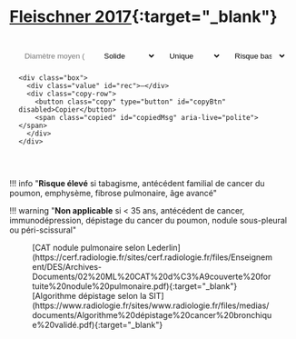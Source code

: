 # [Fleischner 2017](https://pubs.rsna.org/doi/10.1148/radiol.2017161659){:target="_blank"}

<div class="calc-mini md-typeset" id="fleischner">
  <form onsubmit="return false;">
    <div class="row4">
      <input id="diam" type="text" inputmode="decimal" placeholder="Diamètre moyen (mm)" />
      <select id="type">
        <option value="solid" selected>Solide</option>
        <option value="part">Mixte</option>
        <option value="ggn">Verre dépoli</option>
      </select>
      <select id="count">
        <option value="single" selected>Unique</option>
        <option value="multiple">Multiples</option>
      </select>
      <select id="risk">
        <option value="low" selected>Risque bas</option>
        <option value="high">Risque élevé</option>
      </select>
    </div>

    <div class="box">
      <div class="value" id="rec">—</div>
      <div class="copy-row">
        <button class="copy" type="button" id="copyBtn" disabled>Copier</button>
        <span class="copied" id="copiedMsg" aria-live="polite"></span>
      </div>
    </div>
  </form>
</div>

<style>
.calc-mini {
  max-width: 920px;
  margin: 1rem 0 2rem;
  padding: 1rem 1rem .75rem;
  border: 1px solid var(--md-default-fg-color--lightest);
  border-radius: .9rem;
  background: var(--md-default-bg-color);
}
.row4 { display:grid; grid-template-columns: 1.2fr 1fr 1fr 1fr; gap:.6rem; }
.calc-mini input, .calc-mini select {
  width:100%; padding:.55rem .65rem;
  border:1px solid var(--md-default-fg-color--lighter);
  border-radius:.7rem; background: var(--md-code-bg-color);
}

.box { margin-top:.7rem; margin-bottom: 0; border:1px dashed var(--md-default-fg-color--lighter); border-radius:.7rem; padding:.75rem .9rem; }

.value { font-size:.8rem; line-height:1.5; margin-top:.35rem; }
.copy-row { display:flex; align-items:center; gap:.75rem; margin-top:.5rem; }
.copy { border:1px solid var(--md-default-fg-color--lighter); background:transparent; border-radius:.6rem; padding:.35rem .7rem; cursor:pointer; }
.copied { font-size:.8rem; opacity:.8; }

</style>

<script>
(function () {
  const $ = (id) => document.getElementById(id);
  const rec = $('rec'), copyBtn = $('copyBtn'), copiedMsg = $('copiedMsg');

  function num(v){ if(!v) return NaN; v = String(v).replace(/\s/g,'').replace(',', '.'); return Number.parseFloat(v); }
  function fmtMm(x){
    if(!Number.isFinite(x)) return '';
    const isInt = Math.abs(x - Math.round(x)) < 1e-9;
    return (isInt ? Math.round(x).toString() : (Math.round(x*10)/10).toFixed(1)).replace('.', ',');
  }
  function band(mm){ if(!Number.isFinite(mm) || mm<=0) return null; if(mm<6) return 'lt6'; if(mm<=8) return '6to8'; return 'gt8'; }
  function capFirst(s){ return s ? s.charAt(0).toUpperCase() + s.slice(1) : s; }

  // Recommandations (texte de l'action après "pour lequel[s]")
  function actSolid(b, count, risk){
    if(b==='lt6'){
      return risk==='high'
        ? "il peut être proposé de réaliser un contrôle TDM à 12 mois"
        : "aucun suivi n’est recommandé";
    }
    if(b==='6to8'){
      if(count==='single') return risk==='high'
        ? "il est recommandé de réaliser un contrôle TDM dans 6 à 12 mois puis à 18 à 24 mois"
        : "il est recommandé de réaliser un contrôle TDM dans 6 à 12 mois, puis d’envisager un contrôle à 18 à 24 mois";
      return risk==='high'
        ? "il est recommandé de réaliser un contrôle TDM dans 3 à 6 mois puis à 18 à 24 mois"
        : "il est recommandé de réaliser un contrôle TDM dans 3 à 6 mois, puis d’envisager un contrôle à 18 à 24 mois";
    }
    // >8 mm
    if(count==='single')
      return "il est recommandé une réévaluation à court terme (~3 mois) avec TDM et discussion TEP-TDM et/ou biopsie selon le contexte";
    return "il est recommandé de réaliser un contrôle TDM dans 3 à 6 mois, puis d’envisager un contrôle à 18 à 24 mois";
  }

  function actGGN(b, count){
    if(b==='lt6'){
      return count==='single'
        ? "aucun suivi n’est recommandé"
        : "il est recommandé de réaliser un contrôle TDM dans 3 à 6 mois ; si stable, d’envisager des contrôles à 2 et 4 ans";
    }
    if(count==='single')
      return "il est recommandé de réaliser un contrôle TDM dans 6 à 12 mois pour confirmer la persistance, puis tous les 2 ans jusqu’à 5 ans ; en cas de croissance ou de densification, envisager une résection";
    return "il est recommandé de réaliser un contrôle TDM dans 3 à 6 mois ; la suite de la prise en charge sera guidée par le nodule le plus suspect";
  }

  function actPart(b, count){
    if(b==='lt6'){
      return count==='single'
        ? "aucun suivi n’est recommandé"
        : "il est recommandé de réaliser un contrôle TDM dans 3 à 6 mois ; si stable, d’envisager des contrôles à 2 et 4 ans";
    }
    if(count==='single')
      return "il est recommandé de réaliser un contrôle TDM dans 3 à 6 mois pour confirmer la persistance ; si inchangé et composante solide < 6 mm : contrôle annuel pendant 5 ans ; si composante solide ≥ 6 mm : suspicion élevée, discussion spécialisée";
    return "il est recommandé de réaliser un contrôle TDM dans 3 à 6 mois ; la suite de la prise en charge sera guidée par le nodule le plus suspect";
  }

  function buildSentence(d, type, count, action){
    const typeLbl = type==='solid' ? "solide"
                   : type==='part' ? "mixte"
                                    : "en verre dépoli";
    if(count==='single'){
      const head = `Nodule pulmonaire ${typeLbl} unique de ${fmtMm(d)} mm de diamètre moyen`;
      return `${head} pour lequel ${action} (selon Fleischner 2017).`;
    }
    // Multiples
    const sentence1 = `Multiples nodules pulmonaires, dont le plus volumineux est ${typeLbl} et mesure ${fmtMm(d)} mm de diamètre moyen.`;
    return `${sentence1} ${capFirst(action)} (selon Fleischner 2017).`;
  }

  function compute(){
    const d = num($('diam').value);
    const t = $('type').value, c = $('count').value, r = $('risk').value;
    const b = band(d);
    if(!b){ rec.textContent = "—"; copyBtn.disabled = true; return; }

    const action = (t==='solid') ? actSolid(b, c, r)
                   : (t==='ggn') ? actGGN(b, c)
                                 : actPart(b, c);

    rec.textContent = buildSentence(d, t, c, action);
    copyBtn.disabled = false;
  }

  function copyText(){
    const text = rec.textContent;
    if(!text || text==='—') return;
    if (navigator.clipboard?.writeText) {
      navigator.clipboard.writeText(text).then(()=>showCopied(), ()=>fallbackCopy(text));
    } else { fallbackCopy(text); }
  }
  function fallbackCopy(text){
    const ta = document.createElement('textarea'); ta.value = text;
    document.body.appendChild(ta); ta.select(); try{ document.execCommand('copy'); }catch(e){}
    document.body.removeChild(ta); showCopied();
  }
  function showCopied(){ copiedMsg.textContent = "Copié ✓"; setTimeout(()=> copiedMsg.textContent="", 1500); }

  ['diam','type','count','risk'].forEach(id => $(id).addEventListener('input', compute));
  $('copyBtn').addEventListener('click', copyText);

  // Rendez ce gestionnaire tolérant si le bouton .clear n'existe pas dans le DOM
  const clearBtn = document.querySelector('#fleischner .clear');
  if (clearBtn) {
    clearBtn.addEventListener('click', ()=>{
      $('diam').value=''; $('type').value='solid'; $('count').value='single'; $('risk').value='low';
      compute();
    });
  }

  compute();
})();
</script>

!!! info "**Risque élevé** si tabagisme, antécédent familial de cancer du poumon, emphysème, fibrose pulmonaire, âge avancé"

!!! warning "**Non applicable** si < 35 ans, antécédent de cancer, immunodépression, dépistage du cancer du poumon, nodule sous-pleural ou péri-scissural"

<figure markdown="span">  
    [CAT nodule pulmonaire selon Lederlin](https://cerf.radiologie.fr/sites/cerf.radiologie.fr/files/Enseignement/DES/Archives-Documents/02%20ML%20CAT%20d%C3%A9couverte%20fortuite%20nodule%20pulmonaire.pdf){:target="_blank"}  
    [Algorithme dépistage selon la SIT](https://www.radiologie.fr/sites/www.radiologie.fr/files/medias/documents/Algorithme%20dépistage%20cancer%20bronchique%20validé.pdf){:target="_blank"}
</figure>